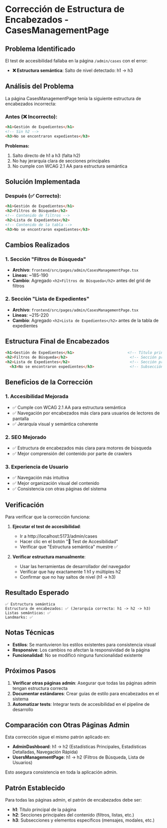 # Corrección de Estructura de Encabezados - CasesManagementPage

## Problema Identificado

El test de accesibilidad fallaba en la página `/admin/cases` con el error:
- **❌ Estructura semántica**: Salto de nivel detectado: h1 -> h3

## Análisis del Problema

La página CasesManagementPage tenía la siguiente estructura de encabezados incorrecta:

### Antes (❌ Incorrecto):
```html
<h1>Gestión de Expedientes</h1>
<!-- Sin h2 -->
<h3>No se encontraron expedientes</h3>
```

**Problemas:**
1. Salto directo de h1 a h3 (falta h2)
2. No hay jerarquía clara de secciones principales
3. No cumple con WCAG 2.1 AA para estructura semántica

## Solución Implementada

### Después (✅ Correcto):
```html
<h1>Gestión de Expedientes</h1>
<h2>Filtros de Búsqueda</h2>
<!-- Contenido de filtros -->
<h2>Lista de Expedientes</h2>
<!-- Contenido de la tabla -->
<h3>No se encontraron expedientes</h3>
```

## Cambios Realizados

### 1. Sección "Filtros de Búsqueda"
- **Archivo**: `frontend/src/pages/admin/CasesManagementPage.tsx`
- **Líneas**: ~185-190
- **Cambio**: Agregado `<h2>Filtros de Búsqueda</h2>` antes del grid de filtros

### 2. Sección "Lista de Expedientes"
- **Archivo**: `frontend/src/pages/admin/CasesManagementPage.tsx`
- **Líneas**: ~215-220
- **Cambio**: Agregado `<h2>Lista de Expedientes</h2>` antes de la tabla de expedientes

## Estructura Final de Encabezados

```html
<h1>Gestión de Expedientes</h1>                        <!-- Título principal -->
<h2>Filtros de Búsqueda</h2>                            <!-- Sección principal 1 -->
<h2>Lista de Expedientes</h2>                           <!-- Sección principal 2 -->
  <h3>No se encontraron expedientes</h3>                <!-- Subsección (mensaje) -->
```

## Beneficios de la Corrección

### 1. **Accesibilidad Mejorada**
- ✅ Cumple con WCAG 2.1 AA para estructura semántica
- ✅ Navegación por encabezados más clara para usuarios de lectores de pantalla
- ✅ Jerarquía visual y semántica coherente

### 2. **SEO Mejorado**
- ✅ Estructura de encabezados más clara para motores de búsqueda
- ✅ Mejor comprensión del contenido por parte de crawlers

### 3. **Experiencia de Usuario**
- ✅ Navegación más intuitiva
- ✅ Mejor organización visual del contenido
- ✅ Consistencia con otras páginas del sistema

## Verificación

Para verificar que la corrección funciona:

1. **Ejecutar el test de accesibilidad**:
   - Ir a http://localhost:5173/admin/cases
   - Hacer clic en el botón "🧪 Test de Accesibilidad"
   - Verificar que "Estructura semántica" muestre ✅

2. **Verificar estructura manualmente**:
   - Usar las herramientas de desarrollador del navegador
   - Verificar que hay exactamente 1 h1 y múltiples h2
   - Confirmar que no hay saltos de nivel (h1 -> h3)

## Resultado Esperado

```
✅ Estructura semántica
Estructura de encabezados: ✅ (Jerarquía correcta: h1 -> h2 -> h3)
Listas semánticas: ✅
Landmarks: ✅
```

## Notas Técnicas

- **Estilos**: Se mantuvieron los estilos existentes para consistencia visual
- **Responsive**: Los cambios no afectan la responsividad de la página
- **Funcionalidad**: No se modificó ninguna funcionalidad existente

## Próximos Pasos

1. **Verificar otras páginas admin**: Asegurar que todas las páginas admin tengan estructura correcta
2. **Documentar estándares**: Crear guías de estilo para encabezados en el sistema
3. **Automatizar tests**: Integrar tests de accesibilidad en el pipeline de desarrollo

## Comparación con Otras Páginas Admin

Esta corrección sigue el mismo patrón aplicado en:
- **AdminDashboard**: h1 -> h2 (Estadísticas Principales, Estadísticas Detalladas, Navegación Rápida)
- **UsersManagementPage**: h1 -> h2 (Filtros de Búsqueda, Lista de Usuarios)

Esto asegura consistencia en toda la aplicación admin.

## Patrón Establecido

Para todas las páginas admin, el patrón de encabezados debe ser:
- **h1**: Título principal de la página
- **h2**: Secciones principales del contenido (filtros, listas, etc.)
- **h3**: Subsecciones y elementos específicos (mensajes, modales, etc.) 